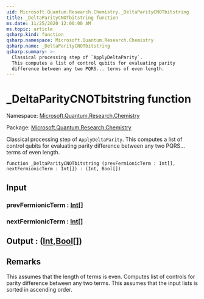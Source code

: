 ```yaml
---
uid: Microsoft.Quantum.Research.Chemistry._DeltaParityCNOTbitstring
title: _DeltaParityCNOTbitstring function
ms.date: 11/25/2020 12:00:00 AM
ms.topic: article
qsharp.kind: function
qsharp.namespace: Microsoft.Quantum.Research.Chemistry
qsharp.name: _DeltaParityCNOTbitstring
qsharp.summary: >-
  Classical processing step of `ApplyDeltaParity`.
  This computes a list of control qubits for evaluating parity
  difference between any two PQRS... terms of even length.
---
```


# _DeltaParityCNOTbitstring function

Namespace: [Microsoft.Quantum.Research.Chemistry](xref:Microsoft.Quantum.Research.Chemistry)

Package: [Microsoft.Quantum.Research.Chemistry](https://nuget.org/packages/Microsoft.Quantum.Research.Chemistry)


Classical processing step of `ApplyDeltaParity`.This computes a list of control qubits for evaluating paritydifference between any two PQRS... terms of even length.

```qsharp
function _DeltaParityCNOTbitstring (prevFermionicTerm : Int[], nextFermionicTerm : Int[]) : (Int, Bool[])
```


## Input

### prevFermionicTerm : [Int](xref:microsoft.quantum.user-guide.language.types)[]




### nextFermionicTerm : [Int](xref:microsoft.quantum.user-guide.language.types)[]





## Output : ([Int](xref:microsoft.quantum.user-guide.language.types),[Bool](xref:microsoft.quantum.user-guide.language.types)[])



## Remarks

This assumes that the length of terms is even.Computes list of controls for parity difference between any two terms.This assumes that the input lists is sorted in ascending order.